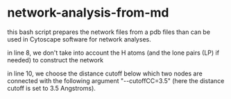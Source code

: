 # network-analysis-from-md

this bash script prepares the network files from a pdb files than can be used in Cytoscape software for network analyses.

in line 8, we don't take into account the H atoms (and the lone pairs (LP) if needed) to construct the network

in line 10, we choose the distance cutoff below which two nodes are connected with the following argument "--cutoffCC=3.5" (here the distance cutoff is set to 3.5 Angstroms).
